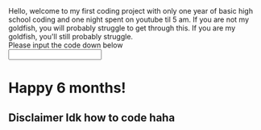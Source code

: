 <html>
Hello, welcome to my first coding project with only one year of basic high school coding and one night spent on youtube til 5 am. If you are not my goldfish, you will probably struggle to get through this. If you are my goldfish, you'll still probably struggle.
<br>
<body>
Please input the code down below
<form class="passform"> 
    <input type="text" name="input_field" id: "nm" >
   
   
<h1> Happy 6 months!</h1>
<h2> Disclaimer Idk how to code haha</h2>
 </body>
</html>
